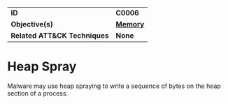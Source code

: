 
<table>
<tr>
<td><b>ID</b></td>
<td><b>C0006</b></td>
</tr>
<tr>
<td><b>Objective(s)</b></td>
<td><b><a href="../memory">Memory</a></b></td>
</tr>
<tr>
<td><b>Related ATT&CK Techniques</b></td>
<td><b>None</b></td>
</tr>
</table>


Heap Spray
==========
Malware may use heap spraying to write a sequence of bytes on the heap section of a process.

